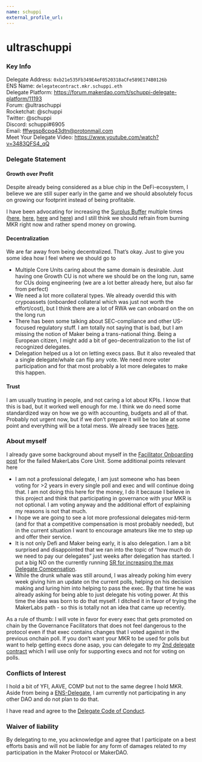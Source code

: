 ```yaml
---
name: schuppi
external_profile_url:
---
```


# ultraschuppi

### Key Info

Delegate Address: `0xb21e535Fb349E4eF0520318aCFe589E174B0126b`  
ENS Name: `delegatecontract.mkr.schuppi.eth`  
Delegate Platform: https://forum.makerdao.com/t/schuppi-delegate-platform/11193  
Forum: @ultraschuppi  
Rocketchat: @schuppi  
Twitter: @schuppi  
Discord: schuppi#6905  
Email: fffwgsp8cpq43dtn@protonmail.com  
Meet Your Delegate Video: https://www.youtube.com/watch?v=3483QFS4_qQ 


### Delegate Statement
#### Growth over Profit

Despite already being considered as a blue chip in the DeFi-ecosystem, I believe we are still super early in the game and we should absolutely focus on growing our footprint instead of being profitable.

I have been advocating for increasing the [Surplus Buffer](https://makerdao.world/en/learn/governance/param-system-surplus-buffer/) multiple times ([here](https://forum.makerdao.com/t/signal-request-adjust-the-surplus-buffer/5767), [here](https://forum.makerdao.com/t/signal-request-adjust-the-surplus-buffer-2021-2/6250), [here](https://forum.makerdao.com/t/signal-request-adjust-the-surplus-buffer-march-april-2021/6979) and [here](https://forum.makerdao.com/t/signal-request-adjust-the-surplus-buffer-september-2021/10120)) and I still think we should refrain from burning MKR right now and rather spend money on growing.

#### Decentralization
We are far away from being decentralized. That’s okay. Just to give you some idea how I feel where we should go to

* Multiple Core Units caring about the same domain is desirable. Just having one Growth CU is not where we should be on the long run, same for CUs doing engineering (we are a lot better already here, but also far from perfect)
* We need a lot more collateral types. We already overdid this with crypoassets (onboarded collateral which was just not worth the effort/cost), but I think there are a lot of RWA we can onboard on the on the long run
* There has been some talking about SEC-compliance and other US-focused regulatory stuff. I am totally not saying that is bad, but I am missing the notion of Maker being a trans-national thing. Being a European citizen, I might add a bit of geo-decentralization to the list of recognized delegates.
* Delegation helped us a lot on letting execs pass. But it also revealed that a single delegate/whale can flip any vote. We need more voter participation and for that most probably a lot more delegates to make this happen.

#### Trust
I am usually trusting in people, and not caring a lot about KPIs. I know that this is bad, but it worked well enough for me. I think we do need some standardized way on how we go with accounting, budgets and all of that. Probably not urgent now, but if we don’t prepare it will be too late at some point and everything will be a total mess. We already see traces [here](https://forum.makerdao.com/t/flip-flop-flap-delegate-llc-platform/9106/31).

### About myself
I already gave some background about myself in the [Facilitator Onboarding post](https://forum.makerdao.com/t/mip41c4-sp22-facilitator-onboarding-makerlabs/10109) for the failed MakerLabs Core Unit. Some additional points relevant here

* I am not a professional delegate, I am just someone who has been voting for >2 years in every single poll and exec and will continue doing that. I am not doing this here for the money, I do it because I believe in this project and think that participating in governance with your MKR is not optional. I am voting anyway and the additional effort of explaining my reasons is not that much.
* I hope we are going to see a lot more professional delegates mid-term (and for that a competitive compensation is most probably needed), but in the current situation I want to encourage amateurs like me to step up and offer their service.
* It is not only Defi and Maker being early, it is also delegation. I am a bit surprised and disappointed that we ran into the topic of “how much do we need to pay our delegates” just weeks after delegation has started. I put a big NO on the currently running [SR for increasing the max Delegate Compensation](https://forum.makerdao.com/t/signal-request-should-we-increase-maximum-delegate-compensation-as-described-in-mip61-to-144k-dai-for-the-initial-3-month-delegate-compensation-trial/11093).
* While the drunk whale was still around, I was already poking him every week giving him an update on the current polls, helping on his decision making and luring him into helping to pass the exec. By that time he was already asking for being able to just delegate his voting power. At this time the idea was born to do that myself. I ditched it in favor of trying the MakerLabs path - so this is totally not an idea that came up recently.

As a rule of thumb: I will vote in favor for every exec that gets promoted on chain by the Governance Facilitators that does not feel dangerous to the protocol even if that exec contains changes that I voted against in the previous onchain poll. If you don’t want your MKR to be used for polls but want to help getting execs done asap, you can delegate to my [2nd delegate contract](https://etherscan.io/address/0x8b258B16969b27141A6274935184C2B940F93443) which I will use only for supporting execs and not for voting on polls.

### Conflicts of Interest

I hold a bit of YFI, AAVE, COMP but not to the same degree I hold MKR. Aside from being a [ENS-Delegate](https://discuss.ens.domains/t/ens-dao-delegate-applications/815/881), I am currently not participating in any other DAO and do not plan to do that.

I have read and agree to the [Delegate Code of Conduct](https://forum.makerdao.com/t/recognised-delegate-code-of-conduct/9384).

### Waiver of liability

By delegating to me, you acknowledge and agree that I participate on a best efforts basis and will not be liable for any form of damages related to my participation in the Maker Protocol or MakerDAO.